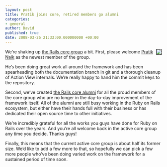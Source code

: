 ```yaml
---
layout: post
title: Pratik joins core, retired members go alumni
categories:
- general
author: David
published: true
date: 2008-03-26 21:33:00.000000000 +00:00
---
```

<p><img src="/assets/2008/3/26/pratik.jpg" align="right" style="margin-left: 10px; margin-bottom: 5px; border: 1px solid black;" />We&#8217;re shaking up <a href="https://rubyonrails.org/core">the Rails core group</a> a bit. First, please welcome <a href="http://m.onkey.org/">Pratik Naik</a> as the newest member of the group.</p>
<p>He&#8217;s been doing great work all around the framework and has been spearheading both the documentation branch in git and a thorough cleanup of Action View internals. We&#8217;re really happy to hand him the commit keys to the repository.</p>
<p>Second, we&#8217;ve created <a href="https://rubyonrails.org/core-alumni">the Rails core alumni</a> for all the proud members of the core group who are no longer in the day-to-day improvement of the framework itself. All of the alumni are still busy working in the Ruby on Rails ecosystem, but either have their hands full with their business or has dedicated their open source time to other initiatives.</p>
<p>We&#8217;re incredibly grateful for all the works you guys have done for Ruby on Rails over the years. And you&#8217;re all welcome back in the active core group any time you decide. Thanks guys!</p>
<p>Finally, this means that the current active core group is about half its former size. We&#8217;d like to add a few more to that, so hopefully we can pick a few more people who&#8217;ve been doing varied work on the framework for a sustained period of time soon.</p>